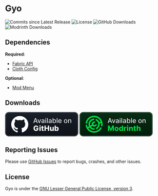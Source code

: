 # Gyo
![Commits since Latest Release](https://img.shields.io/github/commits-since/grayespinoza/gyo/latest?style=flat&label=Commits%20since%20Latest%20Release&labelColor=%231b1b1b&color=%230969da)
![License](https://img.shields.io/github/license/grayespinoza/gyo?style=flat&label=License&labelColor=%231b1b1b&color=%230969da)
![GitHub Downloads](https://img.shields.io/github/downloads/grayespinoza/gyo/total?style=flat&label=GitHub%20Downloads&labelColor=%231b1b1b&color=%231f883d)
![Modrinth Downloads](https://img.shields.io/modrinth/dt/gyo?style=flat&label=Modrinth%20Downloads&labelColor=%231b1b1b&color=%231f883d)

## Dependencies
**Required**:
- [Fabric API](https://github.com/FabricMC/fabric)
- [Cloth Config](https://github.com/shedaniel/cloth-config)

**Optional**:
- [Mod Menu](https://github.com/TerraformersMC/ModMenu)

## Downloads
[![GitHub](https://github.com/intergrav/devins-badges/raw/2dc967fc44dc73850eee42c133a55c8ffc5e30cb/assets/cozy/available/github_vector.svg)](https://github.com/grayespinoza/gyo/releases)
[![Modrinth](https://github.com/intergrav/devins-badges/raw/2dc967fc44dc73850eee42c133a55c8ffc5e30cb/assets/cozy/available/modrinth_vector.svg)](https://modrinth.com/mod/gyo/versions)

## Reporting Issues
Please use [GitHub Issues](https://github.com/grayespinoza/gyo/issues) to report bugs, crashes, and other issues.

## License
Gyo is under the [GNU Lesser General Public License, version 3](https://github.com/grayespinoza/gyo/blob/main/COPYING.LESSER).
